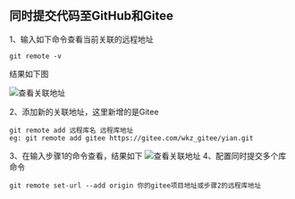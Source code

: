 ## 同时提交代码至GitHub和Gitee

1、输入如下命令查看当前关联的远程地址

```
git remote -v
```
结果如下图

![查看关联地址](/img/1.png)

2、添加新的关联地址，这里新增的是Gitee
```
git remote add 远程库名 远程库地址
eg: git remote add gitee https://gitee.com/wkz_gitee/yian.git
```
3、在输入步骤1的命令查看，结果如下
![查看关联地址](/img/2.png)
4、配置同时提交多个库命令
```
git remote set-url --add origin 你的gitee项目地址或步骤2的远程库地址
```
